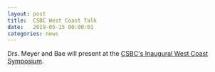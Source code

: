 ```yaml
---
layout: post
title:  CSBC West Coast Talk
date:   2019-05-15 00:00:01
categories: news
---
```

Drs. Meyer and Bae will present at the [CSBC's Inaugural West Coast Symposium](https://csbconsortium.org/event/inaugural-cancer-systems-biology-consortium-west-coast-symposium/).
